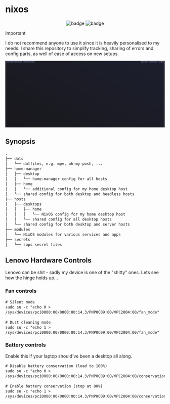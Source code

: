 # nixos

<div align="center">
    <img src="https://github.com/micartey/nixos/actions/workflows/flake-check.yml/badge.svg" alt="badge">
    <img src="https://github.com/micartey/nixos/actions/workflows/dead-code.yml/badge.svg" alt="badge">
</div>

> [!IMPORTANT]
> I do not recommend anyone to use it since it is heavily personalised to my needs.
> I share this repository to simplify tracking, sharing of errors and config parts, as well of ease of access on new setups.

![img](preview.png)

## Synopsis

```
.
├── dots
│   └── dotfiles, e.g. mpv, oh-my-posh, ...
├── home-manager
│   ├── desktop
│   │   └── home-manager config for all hosts
│   ├── home
│   │   └── additional config for my home desktop host
│   └── shared config for both desktop and headless hosts
├── hosts
│   ├── desktops
│   │   ├── home
│   │   │   └── NixOS config for my home desktop host
│   │   └── shared config for all desktop hosts
│   └── shared config for both desktop and server hosts
├── modules
│   └── NixOS modules for various services and apps
├── secrets
│   └── sops secret files
```


## Lenovo Hardware Controls

Lenovo can be shit - sadly my device is one of the "shitty" ones.
Lets see how the hinge holds up...

### Fan controls

```
# Silent mode
sudo su -c "echo 0 > /sys/devices/pci0000:00/0000:00:14.3/PNP0C09:00/VPC2004:00/fan_mode"

# Dust cleaning mode
sudo su -c "echo 1 > /sys/devices/pci0000:00/0000:00:14.3/PNP0C09:00/VPC2004:00/fan_mode"
```

### Battery controls

Enable this if your laptop should've been a desktop all along.

```
# Disable battery conservation (load to 100%)
sudo su -c "echo 0 > /sys/devices/pci0000:00/0000:00:14.3/PNP0C09:00/VPC2004:00/conservation_mode"

# Enable battery conservation (stop at 80%)
sudo su -c "echo 1 > /sys/devices/pci0000:00/0000:00:14.3/PNP0C09:00/VPC2004:00/conservation_mode"
```
